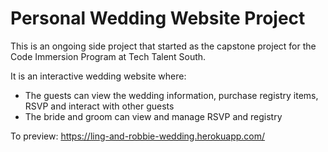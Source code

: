 # Personal Wedding Website Project

This is an ongoing side project that started as the capstone project for the Code Immersion Program at Tech Talent South. 

It is an interactive wedding website where: 
  * The guests can view the wedding information, purchase registry items, RSVP and interact with other guests
  * The bride and groom can view and manage RSVP and registry 

To preview: https://ling-and-robbie-wedding.herokuapp.com/